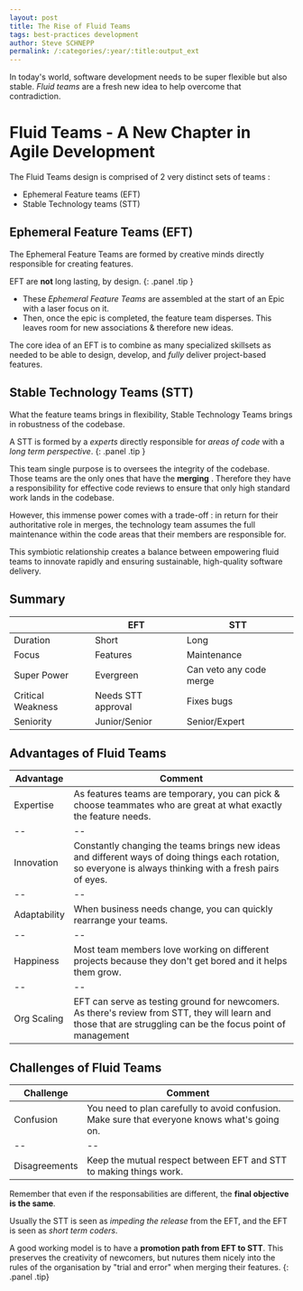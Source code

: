 ```yaml
---
layout: post
title: The Rise of Fluid Teams
tags: best-practices development
author: Steve SCHNEPP
permalink: /:categories/:year/:title:output_ext
---
```


In today's world, software development needs to be super flexible but also
stable.  *Fluid teams* are a fresh new idea to help overcome that
contradiction.

# Fluid Teams - A New Chapter in Agile Development

The Fluid Teams design is comprised of 2 very distinct sets of teams :

* Ephemeral Feature teams (EFT)
* Stable Technology teams (STT)

## Ephemeral Feature Teams (EFT)

The Ephemeral Feature Teams are formed by creative minds directly responsible
for creating features.

EFT are **not** long lasting, by design.
{: .panel .tip }

* These *Ephemeral Feature Teams* are assembled at the start of an Epic with a
  laser focus on it.
* Then, once the epic is completed, the feature team disperses. This leaves
  room for new associations & therefore new ideas.

The core idea of an EFT is to combine as many specialized skillsets as needed
to be able to design, develop, and *fully* deliver project-based features.

## Stable Technology Teams (STT)

What the feature teams brings in flexibility, Stable Technology Teams brings in
robustness of the codebase.

A STT is formed by a *experts* directly responsible for *areas of code* with a *long term perspective*.
{: .panel .tip }

This team single purpose is to oversees the integrity of the codebase.  Those
teams are the only ones that have the **merging** .  Therefore they have a
responsibility for effective code reviews to ensure that only high standard
work lands in the codebase.

However, this immense power comes with a trade-off : in return for their
authoritative role in merges, the technology team assumes the full maintenance
within the code areas that their members are responsible for.

This symbiotic relationship creates a balance between empowering fluid teams to
innovate rapidly and ensuring sustainable, high-quality software delivery.

## Summary

|  | EFT | STT
|--|--|--|
| Duration | Short | Long |
| Focus | Features | Maintenance |
| Super Power | Evergreen | Can veto any code merge |
| Critical Weakness | Needs STT approval | Fixes bugs |
| Seniority | Junior/Senior | Senior/Expert |

## Advantages of Fluid Teams

| Advantage | Comment
|--|--|
| Expertise  | As features teams are temporary, you can pick & choose teammates who are great at what exactly the feature needs.
|--|--|
| Innovation | Constantly changing the teams brings new ideas and different ways of doing things each rotation, so everyone is always thinking with a fresh pairs of eyes.
|--|--|
| Adaptability | When business needs change, you can quickly rearrange your teams.
|--|--|
| Happiness | Most team members love working on different projects because they don't get bored and it helps them grow.
|--|--|
| Org Scaling | EFT can serve as testing ground for newcomers. As there's review from STT, they will learn and those that are struggling can be the focus point of management

## Challenges of Fluid Teams

| Challenge | Comment
|--|--|
| Confusion | You need to plan carefully to avoid confusion. Make sure that everyone knows what's going on.
|--|--|
| Disagreements | Keep the mutual respect between EFT and STT to making things work.

Remember that even if the responsabilities are different, the **final objective
is the same**.

Usually the STT is seen as *impeding the release* from the EFT, and the EFT is
seen as *short term coders*.

A good working model is to have a **promotion path from EFT to STT**. This
preserves the creativity of newcomers, but nutures them nicely into the rules
of the organisation by "trial and error" when merging their features.
{: .panel .tip}
